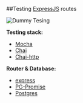 ##Testing [ExpressJS](http://expressjs.com/) routes
  
![Dummy Tesing](./dummy-testing.png)  
  
 **Testing stack:**
 - [Mocha](https://mochajs.org/)
 - [Chai](http://chaijs.com/)
 - [Chai-http](https://github.com/chaijs/chai-http)
    
**Router & Database:**
 - [express](http://expressjs.com/)</li>
 - [PG-Promise](https://github.com/vitaly-t/pg-promise)
 - [Postgres](https://www.postgresql.org/)
